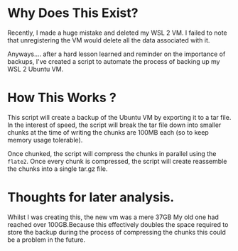 

# Why Does This Exist?

Recently, I made a huge mistake and deleted my WSL 2 VM. I failed to note that
unregistering the VM would delete all the data associated with it.

Anyways.... after a hard lesson learned and reminder on the importance of backups, I've
created a script to automate the process of backing up my WSL 2 Ubuntu VM. 

# How This Works ?

This script will create a backup of the Ubuntu VM by exporting it to a tar file.
In the interest of speed, the script will break the tar file down into smaller chunks
at the time of writing the chunks are 100MB each (so to keep memory usage tolerable).

Once chunked, the script will compress the chunks in parallel using the `flate2`. 
Once every chunk is compressed, the script will create reassemble the chunks into a single tar.gz file.

# Thoughts for later analysis.

Whilst I was creating this, the new vm was a mere 37GB My old one had reached over 100GB.Because this effectively
doubles the space required to store the backup during the process of compressing the chunks this could be a problem
in the future.


